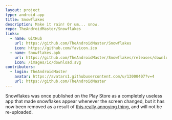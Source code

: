 ```yaml
---
layout: project
type: android-app
title: Snowflakes
description: Make it rain! Or um... snow.
repo: TheAndroidMaster/Snowflakes
links:
  - name: GitHub
    url: https://github.com/TheAndroidMaster/Snowflakes
    icon: https://github.com/favicon.ico
  - name: Snowflakes.apk
    url: https://github.com/TheAndroidMaster/Snowflakes/releases/download/v1.1/Snowflakes.apk
    icon: /images/ic/download.svg
contributors:
  - login: TheAndroidMaster
    avatar: https://avatars1.githubusercontent.com/u/13000407?v=4
    url: https://github.com/TheAndroidMaster
---
```


Snowflakes was once published on the Play Store as a completely useless app that made snowflakes appear whenever the screen changed, but it has now been removed as a result of [this really annoying thing](https://www.reddit.com/r/Android/comments/7c4go5/is_google_play_really_going_to_suspend_all_apps/), and will not be re-uploaded.
